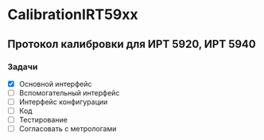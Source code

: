 <h1>CalibrationIRT59xx</h1>
<h2>Протокол калибровки для ИРТ 5920, ИРТ 5940</h2>

<h3>Задачи</h3>

- [X] Основной интерфейс
- [ ] Вспомогательный интерфейс
- [ ] Интерфейс конфигурации
- [ ] Код
- [ ] Тестирование
- [ ] Согласовать с метрологами